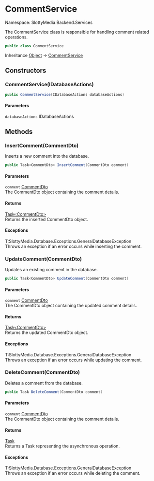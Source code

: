 # CommentService

Namespace: SlottyMedia.Backend.Services

The CommentService class is responsible for handling comment related operations.

```csharp
public class CommentService
```

Inheritance [Object](https://docs.microsoft.com/en-us/dotnet/api/system.object) → [CommentService](./slottymedia.backend.services.commentservice.md)

## Constructors

### **CommentService(IDatabaseActions)**

```csharp
public CommentService(IDatabaseActions databaseActions)
```

#### Parameters

`databaseActions` IDatabaseActions<br>

## Methods

### **InsertComment(CommentDto)**

Inserts a new comment into the database.

```csharp
public Task<CommentDto> InsertComment(CommentDto comment)
```

#### Parameters

`comment` [CommentDto](./slottymedia.backend.dtos.commentdto.md)<br>
The CommentDto object containing the comment details.

#### Returns

[Task&lt;CommentDto&gt;](https://docs.microsoft.com/en-us/dotnet/api/system.threading.tasks.task-1)<br>
Returns the inserted CommentDto object.

#### Exceptions

T:SlottyMedia.Database.Exceptions.GeneralDatabaseException<br>
Throws an exception if an error occurs while inserting the comment.

### **UpdateComment(CommentDto)**

Updates an existing comment in the database.

```csharp
public Task<CommentDto> UpdateComment(CommentDto comment)
```

#### Parameters

`comment` [CommentDto](./slottymedia.backend.dtos.commentdto.md)<br>
The CommentDto object containing the updated comment details.

#### Returns

[Task&lt;CommentDto&gt;](https://docs.microsoft.com/en-us/dotnet/api/system.threading.tasks.task-1)<br>
Returns the updated CommentDto object.

#### Exceptions

T:SlottyMedia.Database.Exceptions.GeneralDatabaseException<br>
Throws an exception if an error occurs while updating the comment.

### **DeleteComment(CommentDto)**

Deletes a comment from the database.

```csharp
public Task DeleteComment(CommentDto comment)
```

#### Parameters

`comment` [CommentDto](./slottymedia.backend.dtos.commentdto.md)<br>
The CommentDto object containing the comment details.

#### Returns

[Task](https://docs.microsoft.com/en-us/dotnet/api/system.threading.tasks.task)<br>
Returns a Task representing the asynchronous operation.

#### Exceptions

T:SlottyMedia.Database.Exceptions.GeneralDatabaseException<br>
Throws an exception if an error occurs while deleting the comment.
